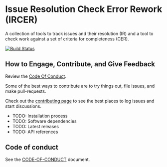 # Issue Resolution Check Error Rework (IRCER)

A collection of tools to track issues and their resolution (IR) and a tool to check work against a set of criteria for completeness (CER).

[![Build Status](https://dev.azure.com/matthewjpaulosky/IRCER/_apis/build/status/IRCER%20-%20CI?branchName=master)](https://dev.azure.com/matthewjpaulosky/IRCER/_build/latest?definitionId=14&branchName=master)

## How to Engage, Contribute, and Give Feedback

Review the [Code Of Conduct](./CODE-OF-CONDUCT.md).

Some of the best ways to contribute are to try things out, file issues, and make pull-requests.

Check out the [contributing page](./Contributing.md) to see the best places to log issues and start discussions.

* TODO: Installation process
* TODO: Software dependencies
* TODO: Latest releases
* TODO: API references

## Code of conduct

See the [CODE-OF-CONDUCT](./CODE-OF-CONDUCT.md) document.
